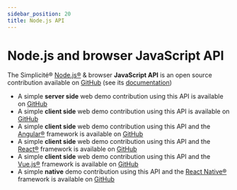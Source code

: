 ```yaml
---
sidebar_position: 20
title: Node.js API
---
```


Node.js and browser JavaScript API
==================================

The Simplicité&reg; [Node.js&reg;](http://nodejs.org) &amp; browser **JavaScript API** is an open source contribution
available on [GitHub](https://github.com/simplicitesoftware/javascript-api) (see its [documentation](https://simplicitesoftware.github.io/javascript-api))

- A simple **server side** web demo contribution using this API
  is available on [GitHub](https://github.com/simplicitesoftware/nodejs-demo)
- A simple **client side** web demo contribution using this API
  is available on [GitHub](https://github.com/simplicitesoftware/web-demo)
- A simple **client side** web demo contribution using this API and the [Angular&reg;](https://angular.io/) framework
  is available on [GitHub](https://github.com/simplicitesoftware/angular-demo)
- A simple **client side** web demo contribution using this API and the [React&reg;](https://reactjs.org/) framework
  is available on [GitHub](https://github.com/simplicitesoftware/react-demo)
- A simple **client side** web demo contribution using this API and the [Vue.js&reg;](https://vuejs.io/) framework
  is available on [GitHub](https://github.com/simplicitesoftware/vue-demo)
- A simple **native** demo contribution using this API and the [React Native&reg;](https://facebook.github.io/react-native/) framework
  is available on [GitHub](https://github.com/simplicitesoftware/react-native-demo)
